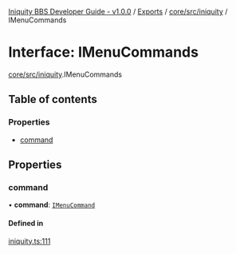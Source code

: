 [Iniquity BBS Developer Guide - v1.0.0](../README.md) / [Exports](../modules.md) / [core/src/iniquity](../modules/core_src_iniquity.md) / IMenuCommands

# Interface: IMenuCommands

[core/src/iniquity](../modules/core_src_iniquity.md).IMenuCommands

## Table of contents

### Properties

- [command](core_src_iniquity.IMenuCommands.md#command)

## Properties

### command

• **command**: [`IMenuCommand`](core_src_iniquity.IMenuCommand.md)

#### Defined in

[iniquity.ts:111](https://github.com/iniquitybbs/iniquity/blob/41dba24/packages/core/src/iniquity.ts#L111)
